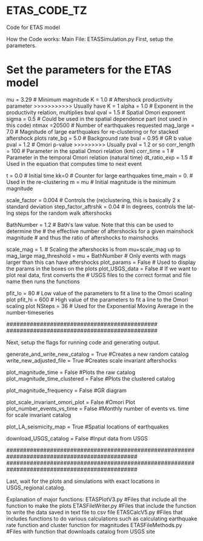 # ETAS_CODE_TZ
 Code for ETAS model

 How the Code works:
 Main File: ETASSimulation.py
 First, setup the parameters. 

 # Set the parameters for the ETAS model
mu = 3.29                             #   Minimum magnitude
K = 1.0                                 #   Aftershock productivity parameter >>>>>>>>>>> Usually have K = 1
alpha = 1.0                             #   Exponent in the productivity relation, multiplies bval
qval = 1.5                              #   Spatial Omori exponent
sigma = 0.5                             #   Could be used in the spatial dependence part (not used in this code)
ntmax =20500                            #   Number of earthquakes requested
mag_large = 7.0                         #   Magnitude of large earthquakes for re-clustering or for stacked aftershock plots
rate_bg = 5.0                           #   Background rate
bval = 0.95                             #   GR b value
pval = 1.2                              #   Omori p-value       >>>>>>>>> Usually pval = 1.2 or so
corr_length = 100                       #   Parameter in the spatial Omori relation (km)
corr_time   = 1                         #   Parameter in the temporal Omori relation (natural time)
dt_ratio_exp = 1.5                      #   Used in the equation that computes time to next event

t = 0.0                                 #   Initial time
kk=0                                    #   Counter for large earthquakes
time_main = 0.                          #   Used in the re-clustering
m  = mu                                 #   Initial magnitude is the minimum magnitude

scale_factor = 0.004                    #   Controls the (re)clustering, this is basically 2 x standard deviation
step_factor_aftrshk = 0.04              #   In degrees, controls the lat-lng steps for the random walk aftershocks

BathNumber = 1.2                        #   Bath's law value.  Note that this can be used to determine the
                                        #       the effective number of aftershocks for a given mainshock magnitude
                                        #       and thus the ratio of aftershocks to mainshocks

scale_mag = 1.                          #   Scaling the aftershocks is from mu+scale_mag up to mag_large
mag_threshold = mu + BathNumber         #   Only events with mags larger than this can have aftershocks
plot_params =  False                     #   Used to display the params in the boxes on the plots
plot_USGS_data  = False                 #   If we want to plot real data, first converts the
                                        #       USGS files to the correct format and file name then runs the functions
                                        
pfit_lo = 80                            #   Low value of the parameters to fit a line to the Omori scaling plot
pfit_hi = 600                           #   High value of the parameters to fit a line to the Omori scaling plot
NSteps  = 36                            #   Used for the Exponential Moving Average in the number-timeseries

#############################################
#############################################

Next, setup the flags for running code and generating output.

generate_and_write_new_catalog              = True   #Creates a new random catalog
write_new_adjusted_file                     = True   #Creates scale invariant aftershocks

plot_magnitude_time                         = False  #Plots the raw catalog
plot_magnitude_time_clustered               = False  #Plots the clustered catalog

plot_magnitude_frequency                    = False  #GR diagram

plot_scale_invariant_omori_plot             = False  #Omori Plot
plot_number_events_vs_time                  = False  #Monthly number of events vs. time for scale invariant catalog

plot_LA_seismicity_map                      = True  #Spatial locations of earthquakes

download_USGS_catalog                       = False  #Input data from USGS

###############################################################################################
###############################################################################################

Last, wait for the plots and simulations with exact locations in USGS_regional.catalog.

Explanation of major functions:
ETASPlotV3.py       #Files that include all the function to make the plots
ETASFileWriter.py   #Files that include the function to write the data saved in text file to csv file
ETASCalcV5.py       #Files that includes functions to do various calculations such as calculating earthquake rate function and cluster function for magnitudes
ETASFileMethods.py   #Files with function that downloads catalog from USGS site

